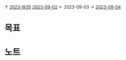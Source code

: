 
↑ [2023-W35](2023-W35.md)
[2023-09-02](2023-09-02.md) ← 2023-09-03 → [2023-09-04](2023-09-04.md)


# 목표



# 노트




